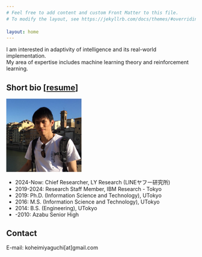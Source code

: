 ```yaml
---
# Feel free to add content and custom Front Matter to this file.
# To modify the layout, see https://jekyllrb.com/docs/themes/#overriding-theme-defaults

layout: home
---
```


I am interested in adaptivity of intelligence and its real-world implementation.  
My area of expertise includes machine learning theory and reinforcement learning.

## Short bio [[resume](assets/resume.pdf)]

<img src="/assets/my_picture.jpg" width="200px">

* 2024-Now: Chief Researcher, LY Research (LINEヤフー研究所)
* 2019-2024: Research Staff Member, IBM Research - Tokyo
* 2019: Ph.D. (Information Science and Technology), UTokyo
* 2016: M.S. (Information Science and Technology), UTokyo
* 2014: B.S. (Engineering), UTokyo
* -2010: Azabu Senior High


## Contact

E-mail: koheimiyaguchi[at]gmail.com

<!-- <img src="assets/Elements_of_Inductive_Inference.png"> -->
<!-- <img src="assets/Elements_of_Inductive_Inference.png" width="50%"> -->
